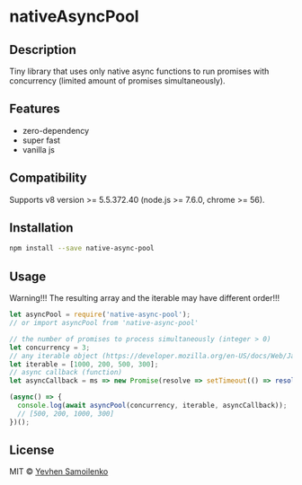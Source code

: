 # nativeAsyncPool

## Description

Tiny library that uses only native async functions to run promises with concurrency (limited amount of promises simultaneously).

## Features

- zero-dependency
- super fast
- vanilla js

## Compatibility

Supports v8 version >= 5.5.372.40 (node.js >= 7.6.0, chrome >= 56).

## Installation

```bash
npm install --save native-async-pool
```

## Usage

Warning!!! The resulting array and the iterable may have different order!!!

```js
let asyncPool = require('native-async-pool');
// or import asyncPool from 'native-async-pool'

// the number of promises to process simultaneously (integer > 0)
let concurrency = 3;
// any iterable object (https://developer.mozilla.org/en-US/docs/Web/JavaScript/Reference/Iteration_protocols#iterable)
let iterable = [1000, 200, 500, 300];
// async callback (function)
let asyncCallback = ms => new Promise(resolve => setTimeout(() => resolve(ms), ms));

(async() => {
  console.log(await asyncPool(concurrency, iterable, asyncCallback));
  // [500, 200, 1000, 300]
})();
```

## License

MIT © [Yevhen Samoilenko](https://github.com/deugene)
